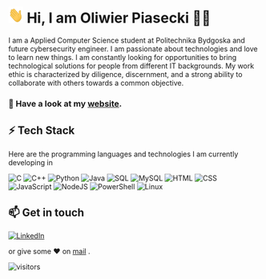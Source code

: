 
# <img src="https://raw.githubusercontent.com/ABSphreak/ABSphreak/master/gifs/Hi.gif" height="32px" width="30px"> Hi, I am Oliwier Piasecki 👨‍💻

I am a Applied Computer Science student at Politechnika Bydgoska and future cybersecurity engineer. I am passionate about technologies and love to learn new things.
I am constantly looking for opportunities to bring technological solutions for people from different IT backgrounds. My work ethic is characterized by diligence, discernment, and a strong ability to collaborate with others towards a common objective. 

### 🔭 Have a look at my [website](http://piaseckioliwier.com/).


## ⚡ Tech Stack

Here are the programming languages and technologies I am currently developing in

  
  ![C](https://i.imgur.com/0ZbmM7k.png)
  ![C++](https://i.imgur.com/W5xssIK.png)
  ![Python](https://i.imgur.com/Irs1iYY.png)
  ![Java](https://i.imgur.com/IdxNRkq.png)
  ![SQL](https://i.imgur.com/QtY1CHV.png)
  ![MySQL](https://i.imgur.com/79T3P1q.png)
  ![HTML](https://i.imgur.com/6CT8Dhy.png)
  ![CSS](https://i.imgur.com/C9PTrWn.png)
  ![JavaScript](https://i.imgur.com/6jgkuaH.png)
  ![NodeJS](https://i.imgur.com/E7TDtMO.png)
  ![PowerShell](https://i.imgur.com/6APoac1.png)
  ![Linux](https://i.imgur.com/nnxuldf.png)
  

## 📫 Get in touch
[![LinkedIn](https://i.imgur.com/c3VMls7.png)](https://www.linkedin.com/in/oliwierpiasecki/)


 or give some ♥ on [mail](mailto:piaseckioliwier@gmail.com) .



![visitors](https://visitor-badge.glitch.me/badge?page_id=piaseckioliwier/piaseckioliwier)


 
